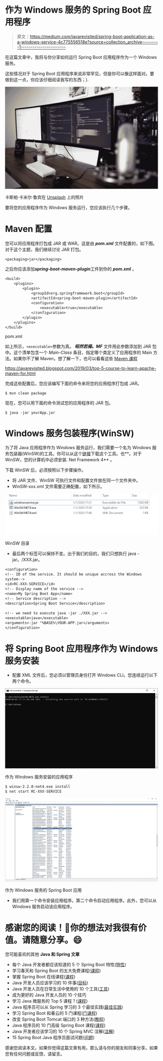 # 作为 Windows 服务的 Spring Boot 应用程序

> 原文：<https://medium.com/javarevisited/spring-boot-application-as-a-windows-service-4c775556518e?source=collection_archive---------1----------------------->

在这篇文章中，我将与你分享如何运行 Spring Boot 应用程序作为一个 Windows 服务。

这些情况对于 Spring Boot 应用程序来说非常罕见，但是你可以像这样面对。要做到这一点，你应该仔细阅读我写的东西；).

![](img/a0a35466e40bd8da9f7c3c2063bce908.png)

卡斯帕·卡米尔·鲁宾在 [Unsplash](https://unsplash.com?utm_source=medium&utm_medium=referral) 上的照片

要将您的应用程序作为 Windows 服务运行，您应该执行几个步骤。

# Maven 配置

您可以将应用程序打包成 JAR 或 WAR。这是由 ***pom.xml*** 文件配置的，如下图。对于这个主题，我们继续讨论 JAR 打包。

```
<packaging>jar</packaging>
```

之后你应该添加***spring-boot-maven-plugin***工件到你的 ***pom.xml*** 。

```
<build>
    <plugins>
        <plugin>
            <groupId>org.springframework.boot</groupId>
            <artifactId>spring-boot-maven-plugin</artifactId>
            <configuration>
                <executable>true</executable>
            </configuration>
        </plugin>
    </plugins>
</build>
```

pom.xml

如上所示，`<executable>`参数为真。 ***昭然若揭。MF*** 文件用此参数添加到 JAR 包中。这个清单包含一个 *Main-Class* 条目，指定哪个类定义了应用程序的 Main 方法。如果你不了解 Maven，想了解一下，也可以看看这些 [Maven 课程](https://dev.to/javinpaul/10-free-devops-courses-to-learn-jenkins-docker-and-maven-for-programmers-ohp)

<https://javarevisited.blogspot.com/2019/03/top-5-course-to-learn-apache-maven-for.html>  

完成这些配置后，您应该编写下面的命令来将您的应用程序打包成 JAR。

```
$ mvn clean package
```

现在，您可以用下面的命令测试您的应用程序的 JAR 包。

```
$ java -jar yourApp.jar
```

# Windows 服务包装程序(WinSW)

为了将 Java 应用程序作为 Windows 服务运行，我们需要一个名为 Windows 服务包装器(WinSW)的工具。你可以从这个[链接](https://github.com/kohsuke/winsw/releases/tag/winsw-v2.1.2)下载这个工具。也**。对于 WinSW，您的计算机中必须安装. Net Framework 4** 。

下载 WinSW 后，必须按照以下步骤操作。

*   将 JAR 文件、WinSW 可执行文件和配置文件放在同一个文件夹中。
*   WinSW-xxx.xml 文件需要正确配置，如下所示。

![](img/c7a28e98b5ce4207adc9e39f3299db8b.png)

WinSW 目录

*   最后两个标签可以保持不变。出于我们的目的，我们只想执行 java -jar。/XXX.jar。

```
<configuration>
<!-- ID of the service. It should be unique accross the Windows system-->
<id>RC-XXX-SERVICE</id>
<!-- Display name of the service -->
<name>My Spring Boot App</name>
<!-- Service description -->
<description>Spring Boot Service</description>

<!-- we need to execute java -jar ./XXX.jar -->
<executable>java</executable>
<arguments>-jar "%BASE%\YOUR-APP.jar</arguments>
</configuration>
```

# 将 Spring Boot 应用程序作为 Windows 服务安装

*   配置 XML 文件后，您必须以管理员身份打开 Windows CLI。您连续运行以下两个命令。

![](img/a07f7bf94fe6fbe959427aedf657f1b1.png)

作为 Windows 服务安装的应用程序

```
$ winsw-2.2.0-net4.exe install
$ net start RC-XXX-SERVICE
```

![](img/14cfa446b58d17911b011a5ad4b4829d.png)

作为 Windows 服务的 Spring Boot 应用

*   我们用第一个命令安装应用程序。第二个命令启动应用程序。此外，您可以从 Windows 服务启动该应用程序。

# 感谢您的阅读！🙏你的想法对我很有价值。请随意分享。😄

您可能喜欢的其他 **Java 和 Spring 文章**

*   每个 Java 开发者都应该知道的 5 个 Spring Boot 特性([特性](https://javarevisited.blogspot.com/2018/11/top-5-spring-boot-features-java.html#axzz5YFjHrt5j))
*   学习春天和 Spring Boot 的五大免费课程([课程](http://www.java67.com/2017/11/top-5-free-core-spring-mvc-courses-learn-online.html))
*   掌握 Spring Boot 在线课程([课程](https://javarevisited.blogspot.com/2018/05/top-5-courses-to-learn-spring-boot-in.html))
*   Java 开发人员应该学习的 10 件事([目标](https://javarevisited.blogspot.com/2017/12/10-things-java-programmers-should-learn.html#axzz5atl0BngO))
*   Java 开发人员在日常生活中使用的 10 个工具([工具](http://javarevisited.blogspot.sg/2017/03/10-tools-used-by-java-programming-Developers.html#axzz55lrMRnNC))
*   成为更好的 Java 开发人员的 10 个技巧
*   学习 Java 微服务的 Top 5 课程？([课程](/javarevisited/top-5-courses-to-learn-microservices-in-java-and-spring-framework-e9fed1ba804d))
*   Java 程序员可以从 Spring 学习的 3 个最佳实践([最佳实践](https://javarevisited.blogspot.com/2018/06/3-best-practices-java-programmers-can-learn-from-spring-framework.html#axzz5K0PIOpHD))
*   学习 Spring Boot 和春云的 5 门课程([门课程](https://javarevisited.blogspot.com/2018/07/top-5-books-to-learn-spring-boot-and-spring-cloud-java.html))
*   改变 Spring Boot Tomcat 端口的 3 种方法([教程](https://www.java67.com/2019/07/spring-boot-3-ways-to-change-port-of-tomcat.html))
*   Java 程序员的 10 门高级 Spring Boot 课程([课程](/javarevisited/10-advanced-spring-boot-courses-for-experienced-java-developers-5e57606816bd))
*   Java 开发者应该学习的 10 个 Spring MVC 注解([注解](https://www.java67.com/2019/04/top-10-spring-mvc-and-rest-annotations-examples-java.html))
*   15 Spring Boot Java 程序员面试问题([问题](https://www.java67.com/2018/06/top-15-spring-boot-interview-questions-answers-java-jee-programmers.html))

感谢您阅读本文。如果你觉得这篇文章有用，那么请与你的朋友和同事分享。如果您有任何问题或反馈，请留言。